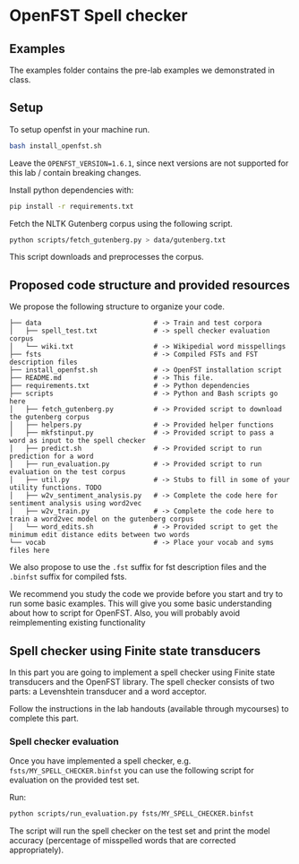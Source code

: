 # OpenFST Spell checker 

## Examples
The examples folder contains the pre-lab examples we demonstrated in class.

## Setup

To setup openfst in your machine run.

```bash
bash install_openfst.sh
```

Leave the `OPENFST_VERSION=1.6.1`, since next versions are not supported for this lab / contain breaking changes.

Install python dependencies with:

```bash
pip install -r requirements.txt
```

Fetch the NLTK Gutenberg corpus using the following script.

```bash
python scripts/fetch_gutenberg.py > data/gutenberg.txt
```
This script downloads and preprocesses the corpus.

## Proposed code structure and provided resources

We propose the following structure to organize your code.
```
├── data                            # -> Train and test corpora
│   ├── spell_test.txt              # -> spell checker evaluation corpus
│   └── wiki.txt                    # -> Wikipedial word misspellings
├── fsts                            # -> Compiled FSTs and FST description files
├── install_openfst.sh              # -> OpenFST installation script
├── README.md                       # -> This file.
├── requirements.txt                # -> Python dependencies
├── scripts                         # -> Python and Bash scripts go here
│   ├── fetch_gutenberg.py          # -> Provided script to download the gutenberg corpus
│   ├── helpers.py                  # -> Provided helper functions
│   ├── mkfstinput.py               # -> Provided script to pass a word as input to the spell checker
│   ├── predict.sh                  # -> Provided script to run prediction for a word
│   ├── run_evaluation.py           # -> Provided script to run evaluation on the test corpus
│   ├── util.py                     # -> Stubs to fill in some of your utility functions. TODO
│   ├── w2v_sentiment_analysis.py   # -> Complete the code here for sentiment analysis using word2vec
│   ├── w2v_train.py                # -> Complete the code here to train a word2vec model on the gutenberg corpus
│   └── word_edits.sh               # -> Provided script to get the minimum edit distance edits between two words
└── vocab                           # -> Place your vocab and syms files here
```
We also propose to use the `.fst` suffix for fst description files and the `.binfst` suffix for compiled fsts.

We recommend you study the code we provide before you start and try to run some basic examples.
This will give you some basic understanding about how to script for OpenFST.
Also, you will probably avoid reimplementing existing functionality


## Spell checker using Finite state transducers

In this part you are going to implement a spell checker using Finite state transducers and the
OpenFST library. The spell checker consists of two parts: a Levenshtein transducer and a word
acceptor.

Follow the instructions in the lab handouts (available through mycourses) to complete this part.

### Spell checker evaluation

Once you have implemented a spell checker, e.g. `fsts/MY_SPELL_CHECKER.binfst` you can use the
following script for evaluation on the provided test set.

Run:

```bash
python scripts/run_evaluation.py fsts/MY_SPELL_CHECKER.binfst
```

The script will run the spell checker on the test set and print the model accuracy (percentage
of misspelled words that are corrected appropriately).

